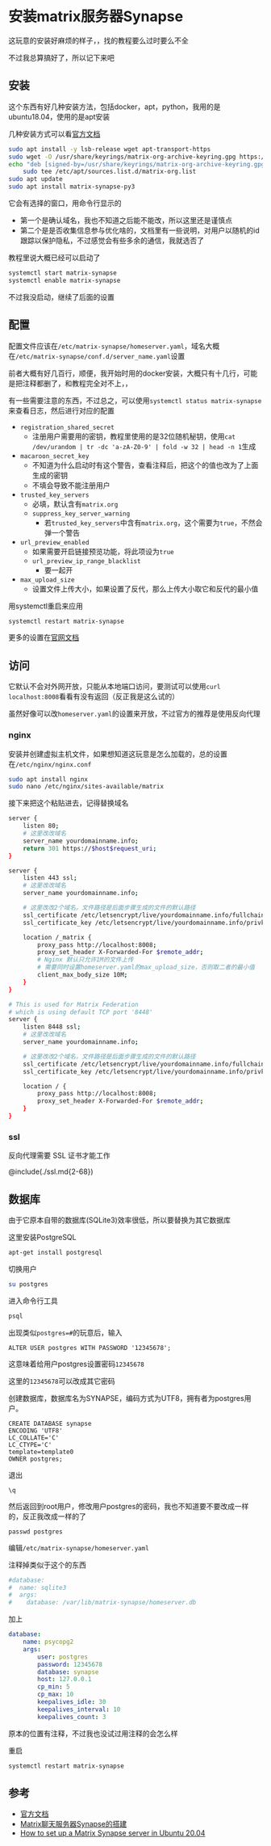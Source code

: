 # 安装matrix服务器Synapse

这玩意的安装好麻烦的样子，，找的教程要么过时要么不全

不过我总算搞好了，所以记下来吧

## 安装

这个东西有好几种安装方法，包括docker，apt，python，我用的是ubuntu18.04，使用的是apt安装

几种安装方式可以看[官方文档](https://matrix-org.github.io/synapse/latest/setup/installation.html?highlight=install#installing-synapse)

```sh
sudo apt install -y lsb-release wget apt-transport-https
sudo wget -O /usr/share/keyrings/matrix-org-archive-keyring.gpg https://packages.matrix.org/debian/matrix-org-archive-keyring.gpg
echo "deb [signed-by=/usr/share/keyrings/matrix-org-archive-keyring.gpg] https://packages.matrix.org/debian/ $(lsb_release -cs) main" |
    sudo tee /etc/apt/sources.list.d/matrix-org.list
sudo apt update
sudo apt install matrix-synapse-py3
```

它会有选择的窗口，用命令行显示的

- 第一个是确认域名，我也不知道之后能不能改，所以这里还是谨慎点
- 第二个是是否收集信息参与优化啥的，文档里有一些说明，对用户以随机的id跟踪以保护隐私，不过感觉会有些多余的通信，我就选否了

教程里说大概已经可以启动了

```sh
systemctl start matrix-synapse
systemctl enable matrix-synapse
```

不过我没启动，继续了后面的设置

## 配置

配置文件应该在`/etc/matrix-synapse/homeserver.yaml`，域名大概在`/etc/matrix-synapse/conf.d/server_name.yaml`设置

前者大概有好几百行，顺便，我开始时用的docker安装，大概只有十几行，可能是把注释都删了，和教程完全对不上，，

有一些需要注意的东西，不过总之，可以使用`systemctl status matrix-synapse`来查看日志，然后进行对应的配置

- `registration_shared_secret`
  - 注册用户需要用的密钥，教程里使用的是32位随机秘钥，使用`cat /dev/urandom | tr -dc 'a-zA-Z0-9' | fold -w 32 | head -n 1`生成
- `macaroon_secret_key`
  - 不知道为什么启动时有这个警告，查看注释后，把这个的值也改为了上面生成的密钥
  - 不填会导致不能注册用户
- `trusted_key_servers`
  - 必填，默认含有`matrix.org`
  - `suppress_key_server_warning`
    - 若`trusted_key_servers`中含有`matrix.org`，这个需要为`true`，不然会弹一个警告
- `url_preview_enabled`
  - 如果需要开启链接预览功能，将此项设为`true`
  - `url_preview_ip_range_blacklist`
    - 要一起开
- `max_upload_size`
  - 设置文件上传大小，如果设置了反代，那么上传大小取它和反代的最小值

用systemctl重启来应用

```sh
systemctl restart matrix-synapse
```

更多的设置在[官网文档](https://matrix-org.github.io/synapse/latest/usage/configuration/config_documentation.html)

## 访问

它默认不会对外网开放，只能从本地端口访问，要测试可以使用`curl localhost:8008`看看有没有返回（反正我是这么试的）

虽然好像可以改`homeserver.yaml`的设置来开放，不过官方的推荐是使用反向代理

### nginx

安装并创建虚拟主机文件，如果想知道这玩意是怎么加载的，总的设置在`/etc/nginx/nginx.conf`

```sh
sudo apt install nginx
sudo nano /etc/nginx/sites-available/matrix
```

接下来把这个粘贴进去，记得替换域名

```sh
server {
    listen 80;
    # 这里改改域名
    server_name yourdomainname.info;
    return 301 https://$host$request_uri;
}

server {
    listen 443 ssl;
    # 这里改改域名
    server_name yourdomainname.info;

    # 这里改改2个域名，文件路径是后面步骤生成的文件的默认路径
    ssl_certificate /etc/letsencrypt/live/yourdomainname.info/fullchain.pem;
    ssl_certificate_key /etc/letsencrypt/live/yourdomainname.info/privkey.pem;

    location /_matrix {
        proxy_pass http://localhost:8008;
        proxy_set_header X-Forwarded-For $remote_addr;
        # Nginx 默认只允许1M的文件上传
        # 需要同时设置homeserver.yaml的max_upload_size，否则取二者的最小值
        client_max_body_size 10M;
    }
}

# This is used for Matrix Federation
# which is using default TCP port '8448'
server {
    listen 8448 ssl;
    # 这里改改域名
    server_name yourdomainname.info;

    # 这里改改2个域名，文件路径是后面步骤生成的文件的默认路径
    ssl_certificate /etc/letsencrypt/live/yourdomainname.info/fullchain.pem;
    ssl_certificate_key /etc/letsencrypt/live/yourdomainname.info/privkey.pem;

    location / {
        proxy_pass http://localhost:8008;
        proxy_set_header X-Forwarded-For $remote_addr;
    }
}
```

### ssl

反向代理需要 SSL 证书才能工作

@include(./ssl.md{2-68})

## 数据库

由于它原本自带的数据库(SQLite3)效率很低，所以要替换为其它数据库

这里安装PostgreSQL

```sh
apt-get install postgresql
```

切换用户

```sh
su postgres
```

进入命令行工具

```sh
psql
```

出现类似`postgres=#`的玩意后，输入

```
ALTER USER postgres WITH PASSWORD '12345678';
```

这意味着给用户postgres设置密码`12345678`

这里的`12345678`可以改成其它密码

创建数据库，数据库名为SYNAPSE，编码方式为UTF8，拥有者为postgres用户。

```
CREATE DATABASE synapse
ENCODING 'UTF8'
LC_COLLATE='C'
LC_CTYPE='C'
template=template0
OWNER postgres;
```

退出

```
\q
```

然后返回到root用户，修改用户postgres的密码，我也不知道要不要改成一样的，反正我改成一样的了

```
passwd postgres
```

编辑`/etc/matrix-synapse/homeserver.yaml`

注释掉类似于这个的东西

```yaml
#database:
#  name: sqlite3
#  args:
#    database: /var/lib/matrix-synapse/homeserver.db
```

加上

```yaml
database:
    name: psycopg2
    args:
        user: postgres
        password: 12345678
        database: synapse
        host: 127.0.0.1
        cp_min: 5
        cp_max: 10
        keepalives_idle: 30
        keepalives_interval: 10
        keepalives_count: 3
```

原本的位置有注释，不过我也没试过用注释的会怎么样

重启

```sh
systemctl restart matrix-synapse
```

## 参考

- [官方文档](https://matrix-org.github.io/synapse/latest/)
- [Matrix聊天服务器Synapse的搭建](https://east.moe/archives/1175)
- [How to set up a Matrix Synapse server in Ubuntu 20.04](https://bitlaunch.io/blog/how-to-set-up-a-matrix-chat-server-in-ubuntu-20-04/)

